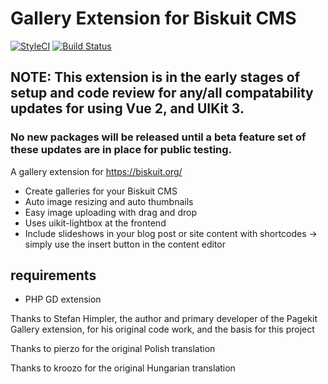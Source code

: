 # Gallery Extension for Biskuit CMS
[![StyleCI](https://github.styleci.io/repos/288880037/shield?branch=master)](https://github.styleci.io/repos/288880037?branch=master) [![Build Status](https://travis-ci.org/humantex/biskuit-gallery.svg?branch=master)](https://travis-ci.org/humantex/biskuit-gallery)

## NOTE: This extension is in the early stages of setup and code review for any/all compatability updates for using Vue 2, and UIKit 3.
### No new packages will be released until a beta feature set of these updates are in place for public testing.

A gallery extension for https://biskuit.org/

- Create galleries for your Biskuit CMS
- Auto image resizing and auto thumbnails
- Easy image uploading with drag and drop
- Uses uikit-lightbox at the frontend
- Include slideshows in your blog post or site content with shortcodes -> simply use the insert button in the content editor

## requirements
- PHP GD extension

Thanks to Stefan Himpler, the author and primary developer of the Pagekit Gallery extension, for his original code work, and the basis for this project

Thanks to pierzo for the original Polish translation

Thanks to kroozo for the original Hungarian translation
